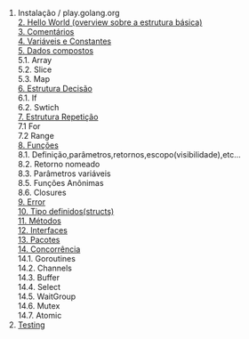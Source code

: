 1. Instalação / play.golang.org  
[2. Hello World (overview sobre a estrutura básica)](hello.md)  
[3. Comentários](comments.md)  
[4. Variáveis e Constantes](variables-constants.md)  
[5. Dados compostos](structured-data.md)  
 5.1. Array  
 5.2. Slice  
 5.3. Map  
[6. Estrutura Decisão](conditional.md)  
 6.1. If  
 6.2. Swtich  
[7. Estrutura Repetição](loop.md)  
 7.1 For    
 7.2 Range    
[8. Funções](functions.md)  
 8.1. Definição,parâmetros,retornos,escopo(visibilidade),etc...    
 8.2. Retorno nomeado  
 8.3. Parâmetros variáveis  
 8.5. Funções Anônimas  
 8.6. Closures  
[9. Error](error.md)  
[10. Tipo definidos(structs)](structs.md)  
[11. Métodos](methods.md)  
[12. Interfaces](interfaces.md)  
[13. Pacotes](package.md)  
[14. Concorrência](concurrency.md)  
 14.1. Goroutines    
 14.2. Channels  
 14.3. Buffer  
 14.4. Select  
 14.5. WaitGroup  
 14.6. Mutex  
 14.7. Atomic  
15. [Testing](testing.md)  

